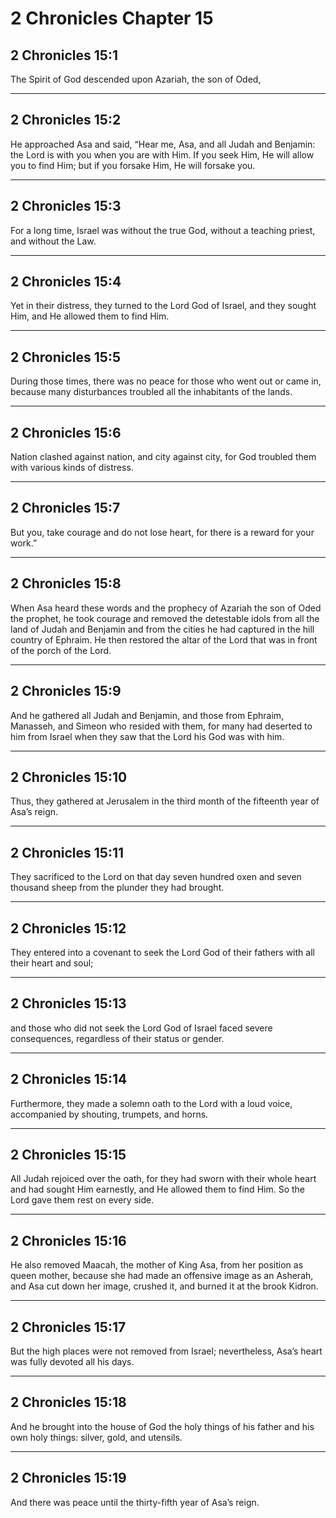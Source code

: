 # 2 Chronicles Chapter 15

## 2 Chronicles 15:1

The Spirit of God descended upon Azariah, the son of Oded,

---

## 2 Chronicles 15:2

He approached Asa and said, “Hear me, Asa, and all Judah and Benjamin: the Lord is with you when you are with Him. If you seek Him, He will allow you to find Him; but if you forsake Him, He will forsake you.

---

## 2 Chronicles 15:3

For a long time, Israel was without the true God, without a teaching priest, and without the Law.

---

## 2 Chronicles 15:4

Yet in their distress, they turned to the Lord God of Israel, and they sought Him, and He allowed them to find Him.

---

## 2 Chronicles 15:5

During those times, there was no peace for those who went out or came in, because many disturbances troubled all the inhabitants of the lands.

---

## 2 Chronicles 15:6

Nation clashed against nation, and city against city, for God troubled them with various kinds of distress.

---

## 2 Chronicles 15:7

But you, take courage and do not lose heart, for there is a reward for your work.”

---

## 2 Chronicles 15:8

When Asa heard these words and the prophecy of Azariah the son of Oded the prophet, he took courage and removed the detestable idols from all the land of Judah and Benjamin and from the cities he had captured in the hill country of Ephraim. He then restored the altar of the Lord that was in front of the porch of the Lord.

---

## 2 Chronicles 15:9

And he gathered all Judah and Benjamin, and those from Ephraim, Manasseh, and Simeon who resided with them, for many had deserted to him from Israel when they saw that the Lord his God was with him.

---

## 2 Chronicles 15:10

Thus, they gathered at Jerusalem in the third month of the fifteenth year of Asa’s reign.

---

## 2 Chronicles 15:11

They sacrificed to the Lord on that day seven hundred oxen and seven thousand sheep from the plunder they had brought.

---

## 2 Chronicles 15:12

They entered into a covenant to seek the Lord God of their fathers with all their heart and soul;

---

## 2 Chronicles 15:13

and those who did not seek the Lord God of Israel faced severe consequences, regardless of their status or gender.

---

## 2 Chronicles 15:14

Furthermore, they made a solemn oath to the Lord with a loud voice, accompanied by shouting, trumpets, and horns.

---

## 2 Chronicles 15:15

All Judah rejoiced over the oath, for they had sworn with their whole heart and had sought Him earnestly, and He allowed them to find Him. So the Lord gave them rest on every side.

---

## 2 Chronicles 15:16

He also removed Maacah, the mother of King Asa, from her position as queen mother, because she had made an offensive image as an Asherah, and Asa cut down her image, crushed it, and burned it at the brook Kidron.

---

## 2 Chronicles 15:17

But the high places were not removed from Israel; nevertheless, Asa’s heart was fully devoted all his days.

---

## 2 Chronicles 15:18

And he brought into the house of God the holy things of his father and his own holy things: silver, gold, and utensils.

---

## 2 Chronicles 15:19

And there was peace until the thirty-fifth year of Asa’s reign.
